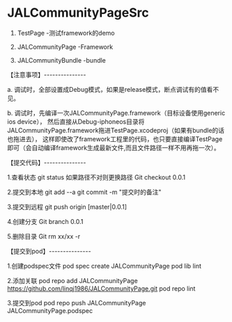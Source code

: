 # JALCommunityPageSrc

1. TestPage
-测试framework的demo

2. JALCommunityPage
-Framework

3. JALCommunityBundle
-bundle

【注意事项】---------------

a. 调试时，全部设置成Debug模式，如果是release模式，断点调试有的值看不见。

b. 调试时，先编译一次JALCommunityPage.framework（目标设备使用generic ios device），
然后直接从Debug-iphoneos目录将JALCommunityPage.framework拖进TestPage.xcodeproj（如果有bundle的话也拖进去），
这样即使改了framework工程里的代码，也只要直接编译TestPage即可（会自动编译framework生成最新文件,而且文件路径一样不用再拖一次）。

【提交代码】---------------

1.查看状态
git status
如果路径不对则更换路径
Git checkout 0.0.1

2.提交到本地
git add --a
git commit -m "提交时的备注"

3.提交到远程
git push origin [master|0.0.1]

4.创建分支
Git branch 0.0.1

5.删除目录
Git rm xx/xx -r

【提交到pod】---------------

1.创建podspec文件
pod spec create JALCommunityPage
pod lib lint

2.添加关联
pod repo add JALCommunityPage https://github.com/linqj1986/JALCommunityPage.git
pod repo lint

3.提交到pod
pod repo push JALCommunityPage JALCommunityPage.podspec


